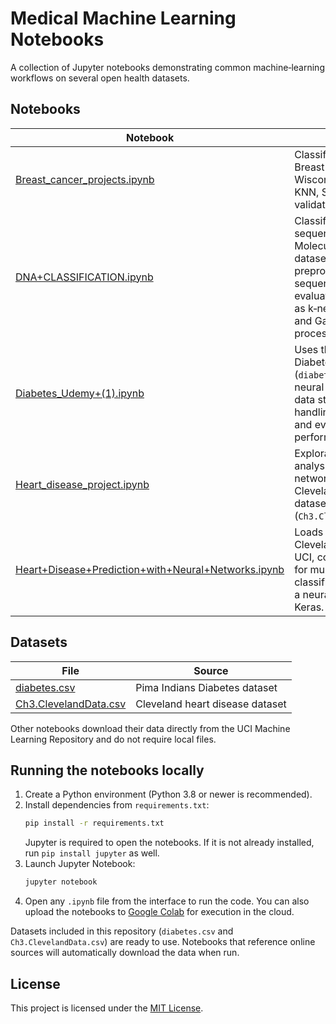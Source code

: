 # Medical Machine Learning Notebooks

A collection of Jupyter notebooks demonstrating common machine‑learning workflows on several open health datasets.

## Notebooks

| Notebook | Description |
|----------|-------------|
| [Breast_cancer_projects.ipynb](Breast_cancer_projects.ipynb) | Classification of the UCI Breast Cancer Wisconsin dataset using KNN, SVM and cross validation. |
| [DNA+CLASSIFICATION.ipynb](DNA+CLASSIFICATION.ipynb) | Classifies promoter gene sequences from the UCI Molecular Biology dataset. Demonstrates preprocessing DNA sequences and evaluating models such as k‑nearest neighbors and Gaussian processes. |
| [Diabetes_Udemy+(1).ipynb](Diabetes_Udemy+(1).ipynb) | Uses the Pima Indians Diabetes dataset (`diabetes.csv`) to build a neural network. Includes data standardization, handling missing values and evaluating model performance. |
| [Heart_disease_project.ipynb](Heart_disease_project.ipynb) | Exploratory data analysis and neural network model on the Cleveland heart disease dataset (`Ch3.ClevelandData.csv`). |
| [Heart+Disease+Prediction+with+Neural+Networks.ipynb](Heart+Disease+Prediction+with+Neural+Networks.ipynb) | Loads the processed Cleveland dataset from UCI, converts the labels for multi‑class classification and trains a neural network with Keras. |

## Datasets

| File | Source |
|------|-------|
| [diabetes.csv](diabetes.csv) | Pima Indians Diabetes dataset |
| [Ch3.ClevelandData.csv](Ch3.ClevelandData.csv) | Cleveland heart disease dataset |

Other notebooks download their data directly from the UCI Machine Learning Repository and do not require local files.

## Running the notebooks locally

1. Create a Python environment (Python 3.8 or newer is recommended).
2. Install dependencies from `requirements.txt`:
   ```bash
   pip install -r requirements.txt
   ```
   Jupyter is required to open the notebooks. If it is not already installed,
   run `pip install jupyter` as well.
3. Launch Jupyter Notebook:
   ```bash
   jupyter notebook
   ```
4. Open any `.ipynb` file from the interface to run the code. You can also upload the notebooks to [Google Colab](https://colab.research.google.com/) for execution in the cloud.

Datasets included in this repository (`diabetes.csv` and `Ch3.ClevelandData.csv`) are ready to use. Notebooks that reference online sources will automatically download the data when run.


## License

This project is licensed under the [MIT License](LICENSE).
